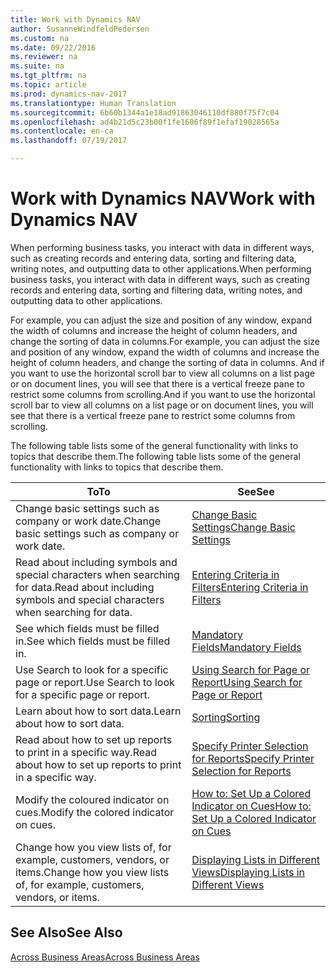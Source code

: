 ```yaml
---
title: Work with Dynamics NAV
author: SusanneWindfeldPedersen
ms.custom: na
ms.date: 09/22/2016
ms.reviewer: na
ms.suite: na
ms.tgt_pltfrm: na
ms.topic: article
ms.prod: dynamics-nav-2017
ms.translationtype: Human Translation
ms.sourcegitcommit: 6b60b1344a1e18ad91863046110df880f75f7c04
ms.openlocfilehash: ad4b21d5c23b00f1fe1606f89f1efaf19028565a
ms.contentlocale: en-ca
ms.lasthandoff: 07/19/2017

---
```

    
# <a name="work-with-dynamics-nav"></a><span data-ttu-id="fd55b-102">Work with Dynamics NAV</span><span class="sxs-lookup"><span data-stu-id="fd55b-102">Work with Dynamics NAV</span></span>
<span data-ttu-id="fd55b-103">When performing business tasks, you interact with data in different ways, such as creating records and entering data, sorting and filtering data, writing notes, and outputting data to other applications.</span><span class="sxs-lookup"><span data-stu-id="fd55b-103">When performing business tasks, you interact with data in different ways, such as creating records and entering data, sorting and filtering data, writing notes, and outputting data to other applications.</span></span>

<span data-ttu-id="fd55b-104">For example, you can adjust the size and position of any window, expand the width of columns and increase the height of column headers, and change the sorting of data in columns.</span><span class="sxs-lookup"><span data-stu-id="fd55b-104">For example, you can adjust the size and position of any window, expand the width of columns and increase the height of column headers, and change the sorting of data in columns.</span></span> <span data-ttu-id="fd55b-105">And if you want to use the horizontal scroll bar to view all columns on a list page or on document lines, you will see that there is a vertical freeze pane to restrict some columns from scrolling.</span><span class="sxs-lookup"><span data-stu-id="fd55b-105">And if you want to use the horizontal scroll bar to view all columns on a list page or on document lines, you will see that there is a vertical freeze pane to restrict some columns from scrolling.</span></span>

<span data-ttu-id="fd55b-106">The following table lists some of the general functionality with links to topics that describe them.</span><span class="sxs-lookup"><span data-stu-id="fd55b-106">The following table lists some of the general functionality with links to topics that describe them.</span></span>

|<span data-ttu-id="fd55b-107">To</span><span class="sxs-lookup"><span data-stu-id="fd55b-107">To</span></span> |<span data-ttu-id="fd55b-108">See</span><span class="sxs-lookup"><span data-stu-id="fd55b-108">See</span></span> |
|---|----|
|<span data-ttu-id="fd55b-109">Change basic settings such as company or work date.</span><span class="sxs-lookup"><span data-stu-id="fd55b-109">Change basic settings such as company or work date.</span></span>|[<span data-ttu-id="fd55b-110">Change Basic Settings</span><span class="sxs-lookup"><span data-stu-id="fd55b-110">Change Basic Settings</span></span>](ui-change-basic-settings.md)|
|<span data-ttu-id="fd55b-111">Read about including symbols and special characters when searching for data.</span><span class="sxs-lookup"><span data-stu-id="fd55b-111">Read about including symbols and special characters when searching for data.</span></span>|[<span data-ttu-id="fd55b-112">Entering Criteria in Filters</span><span class="sxs-lookup"><span data-stu-id="fd55b-112">Entering Criteria in Filters</span></span>](ui-enter-criteria-filters.md)|
|<span data-ttu-id="fd55b-113">See which fields must be filled in.</span><span class="sxs-lookup"><span data-stu-id="fd55b-113">See which fields must be filled in.</span></span>|[<span data-ttu-id="fd55b-114">Mandatory Fields</span><span class="sxs-lookup"><span data-stu-id="fd55b-114">Mandatory Fields</span></span>](ui-mandatory-fields.md)|
|<span data-ttu-id="fd55b-115">Use Search to look for a specific page or report.</span><span class="sxs-lookup"><span data-stu-id="fd55b-115">Use Search to look for a specific page or report.</span></span>|[<span data-ttu-id="fd55b-116">Using Search for Page or Report</span><span class="sxs-lookup"><span data-stu-id="fd55b-116">Using Search for Page or Report</span></span>](ui-search.md)|
|<span data-ttu-id="fd55b-117">Learn about how to sort data.</span><span class="sxs-lookup"><span data-stu-id="fd55b-117">Learn about how to sort data.</span></span>|[<span data-ttu-id="fd55b-118">Sorting</span><span class="sxs-lookup"><span data-stu-id="fd55b-118">Sorting</span></span>](ui-sorting.md)|
|<span data-ttu-id="fd55b-119">Read about how to set up reports to print in a specific way.</span><span class="sxs-lookup"><span data-stu-id="fd55b-119">Read about how to set up reports to print in a specific way.</span></span>|[<span data-ttu-id="fd55b-120">Specify Printer Selection for Reports</span><span class="sxs-lookup"><span data-stu-id="fd55b-120">Specify Printer Selection for Reports</span></span>](ui-specify-printer-selection-reports.md)|
|<span data-ttu-id="fd55b-121">Modify the coloured indicator on cues.</span><span class="sxs-lookup"><span data-stu-id="fd55b-121">Modify the colored indicator on cues.</span></span>|[<span data-ttu-id="fd55b-122">How to: Set Up a Colored Indicator on Cues</span><span class="sxs-lookup"><span data-stu-id="fd55b-122">How to: Set Up a Colored Indicator on Cues</span></span>](ui-how-setup-colored-indicator-cues.md)|
|<span data-ttu-id="fd55b-123">Change how you view lists of, for example, customers, vendors, or items.</span><span class="sxs-lookup"><span data-stu-id="fd55b-123">Change how you view lists of, for example, customers, vendors, or items.</span></span>|[<span data-ttu-id="fd55b-124">Displaying Lists in Different Views</span><span class="sxs-lookup"><span data-stu-id="fd55b-124">Displaying Lists in Different Views</span></span>](across-display-lists-different-views.md)|

## <a name="see-also"></a><span data-ttu-id="fd55b-125">See Also</span><span class="sxs-lookup"><span data-stu-id="fd55b-125">See Also</span></span>
[<span data-ttu-id="fd55b-126">Across Business Areas</span><span class="sxs-lookup"><span data-stu-id="fd55b-126">Across Business Areas</span></span>](ui-across-business-areas.md)

